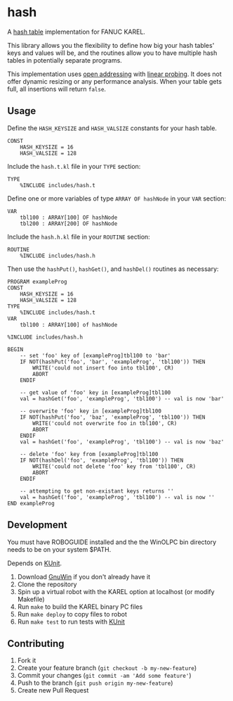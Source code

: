 # hash

A [hash table](https://en.wikipedia.org/wiki/Hash_table) implementation for FANUC KAREL.

This library allows you the flexibility to define how big your hash tables' keys and values will be, and the routines allow you to have multiple hash tables in potentially separate programs.

This implementation uses [open addressing](https://en.wikipedia.org/wiki/Hash_table#Open_addressing) with [linear probing](https://en.wikipedia.org/wiki/Linear_probing). It does not offer dynamic resizing or any performance analysis. When your table gets full, all insertions will return `false`.


## Usage

Define the `HASH_KEYSIZE` and `HASH_VALSIZE` constants for your hash table.

    CONST
    	HASH_KEYSIZE = 16
    	HASH_VALSIZE = 128

Include the `hash.t.kl` file in your `TYPE` section:

    TYPE
    	%INCLUDE includes/hash.t

Define one or more variables of type `ARRAY OF hashNode` in your `VAR` section:

    VAR
    	tbl100 : ARRAY[100] OF hashNode
    	tbl200 : ARRAY[200] OF hashNode

Include the `hash.h.kl` file in your `ROUTINE` section:

    ROUTINE
    	%INCLUDE includes/hash.h

Then use the `hashPut()`, `hashGet()`, and `hashDel()` routines as necessary:

    PROGRAM exampleProg
    CONST
    	HASH_KEYSIZE = 16
    	HASH_VALSIZE = 128
    TYPE
    	%INCLUDE includes/hash.t
    VAR
    	tbl100 : ARRAY[100] of hashNode
    
    %INCLUDE includes/hash.h
    
    BEGIN
    	-- set 'foo' key of [exampleProg]tbl100 to 'bar'
    	IF NOT(hashPut('foo', 'bar', 'exampleProg', 'tbl100')) THEN
    		WRITE('could not insert foo into tbl100', CR)
    		ABORT
    	ENDIF
    
    	-- get value of 'foo' key in [exampleProg]tbl100
    	val = hashGet('foo', 'exampleProg', 'tbl100') -- val is now 'bar'
    
    	-- overwrite 'foo' key in [exampleProg]tbl100
    	IF NOT(hashPut('foo', 'baz', 'exampleProg', 'tbl100')) THEN
    		WRITE('could not overwrite foo in tbl100', CR)
    		ABORT
    	ENDIF
    	val = hashGet('foo', 'exampleProg', 'tbl100') -- val is now 'baz'
    
    	-- delete 'foo' key from [exampleProg]tbl100
    	IF NOT(hashDel('foo', 'exampleProg', 'tbl100')) THEN
    		WRITE('could not delete 'foo' key from 'tbl100', CR)
    		ABORT
    	ENDIF
    
    	-- attempting to get non-existant keys returns ''
    	val = hashGet('foo', 'exampleProg', 'tbl100') -- val is now ''
    END exampleProg

## Development

You must have ROBOGUIDE installed and the the WinOLPC bin directory
needs to be on your system $PATH.

Depends on [KUnit](https://github.com/onerobotics/kunit).

1. Download [GnuWin](http://gnuwin32.sourceforge.net) if you don't
   already have it
2. Clone the repository
3. Spin up a virtual robot with the KAREL option at localhost (or modify Makefile)
4. Run `make` to build the KAREL binary PC files
5. Run `make deploy` to copy files to robot
6. Run `make test` to run tests with [KUnit](https://github.com/onerobotics/kunit)

## Contributing

1. Fork it
2. Create your feature branch (`git checkout -b my-new-feature`)
3. Commit your changes (`git commit -am 'Add some feature'`)
4. Push to the branch (`git push origin my-new-feature`)
5. Create new Pull Request
